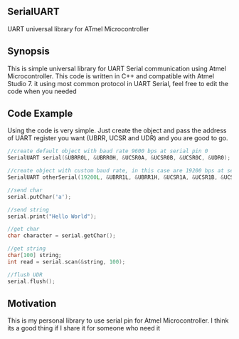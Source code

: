 ## SerialUART
UART universal library for ATmel Microcontroller

## Synopsis

This is simple universal library for UART Serial communication using Atmel Microcontroller. This code is written in C++ and compatible with Atmel Studio 7. it using most common protocol in UART Serial, feel free to edit the code when you needed

## Code Example

Using the code is very simple. Just create the object and pass the address of UART register you want (UBRR, UCSR and UDR) and you are good to go.

```C++
//create default object with baud rate 9600 bps at serial pin 0
SerialUART serial(&UBRR0L, &UBRR0H, &UCSR0A, &UCSR0B, &UCSR0C, &UDR0);

//create object with custom baud rate, in this case are 19200 bps at serial pin 1
SerialUART otherSerial(19200L, &UBRR1L, &UBRR1H, &UCSR1A, &UCSR1B, &UCSR1C, &UDR1);

//send char
serial.putChar('a');

//send string
serial.print("Hello World");

//get char
char character = serial.getChar();

//get string
char[100] string;
int read = serial.scan(&string, 100);

//flush UDR
serial.flush();
```
## Motivation

This is my personal library to use serial pin for Atmel Microcontroller. I think its a good thing if I share it for someone who need it
